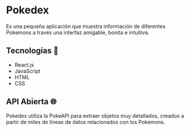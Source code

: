 # Pokedex
Es una pequeña aplicación que muestra información de diferentes Pokemons a través una interfaz amigable, bonita e intuitiva.

## Tecnologías 🦾
- React.js
- JavaScript
- HTML
- CSS

## API Abierta 🌐
Pokedex utiliza la PokeAPI para extraer objetos muy detallados, creados a partir de miles de líneas de datos relacionados con los Pokemons.
